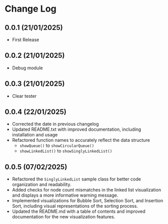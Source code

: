 Change Log
==========

0.0.1 (21/01/2025)
------------------
- First Release

0.0.2 (21/01/2025)
------------------
- Debug module

0.0.3 (21/01/2025)
------------------
- Clear tester

0.0.4 (22/01/2025)
------------------
- Corrected the date in previous changelog
- Updated README.txt with improved documentation, including installation and usage
- Refactored function names to accurately reflect the data structure
    - `showQueue()` to `showCircularQueue()`
    - `showLinkedList()` to `showSinglyLinkedList()`

0.0.5 (07/02/2025)
------------------
- Refactored the `SinglyLinkedList` sample class for better code organization and readability.
- Added checks for node count mismatches in the linked list visualization and displays a more informative warning message.
- Implemented visualizations for Bubble Sort, Selection Sort, and Insertion Sort, including visual representations of the sorting process.
- Updated the README.md with a table of contents and improved documentation for the new visualization features.